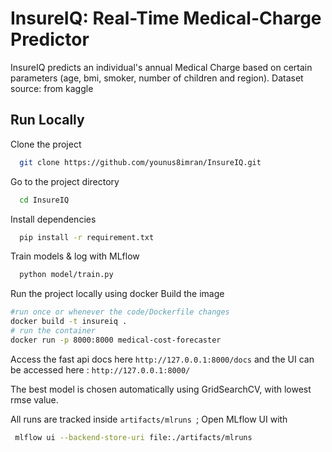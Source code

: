 
# InsureIQ: Real-Time Medical-Charge Predictor

InsureIQ predicts an individual's annual Medical Charge based on certain parameters (age, bmi, smoker, number of children and region).
Dataset source: from kaggle




## Run Locally

Clone the project

```bash
  git clone https://github.com/younus8imran/InsureIQ.git
```

Go to the project directory

```bash
  cd InsureIQ
```

Install dependencies

```bash
  pip install -r requirement.txt
```

Train models & log with MLflow

```bash
  python model/train.py

```
Run the project locally using docker 
Build the image
```bash
#run once or whenever the code/Dockerfile changes
docker build -t insureiq .
# run the container
docker run -p 8000:8000 medical-cost-forecaster

```
Access the fast api docs here ```http://127.0.0.1:8000/docs```
and the UI can be accessed here : ```http://127.0.0.1:8000/```

The best model is chosen automatically using GridSearchCV, with lowest rmse value.

All runs are tracked inside ```artifacts/mlruns ```; 
Open MLflow UI with 
```bash
 mlflow ui --backend-store-uri file:./artifacts/mlruns
 ```


